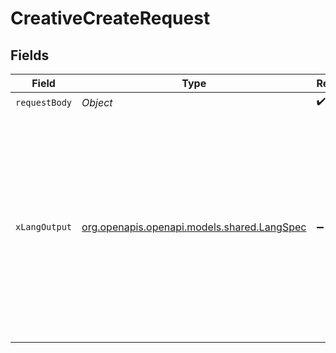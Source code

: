 # CreativeCreateRequest


## Fields

| Field                                                                                                                                                                                | Type                                                                                                                                                                                 | Required                                                                                                                                                                             | Description                                                                                                                                                                          |
| ------------------------------------------------------------------------------------------------------------------------------------------------------------------------------------ | ------------------------------------------------------------------------------------------------------------------------------------------------------------------------------------ | ------------------------------------------------------------------------------------------------------------------------------------------------------------------------------------ | ------------------------------------------------------------------------------------------------------------------------------------------------------------------------------------ |
| `requestBody`                                                                                                                                                                        | *Object*                                                                                                                                                                             | :heavy_check_mark:                                                                                                                                                                   | N/A                                                                                                                                                                                  |
| `xLangOutput`                                                                                                                                                                        | [org.openapis.openapi.models.shared.LangSpec](../../models/shared/LangSpec.md)                                                                                                       | :heavy_minus_sign:                                                                                                                                                                   | * `native` - Translate response to the native language of the country in the request<br/>* `match` - match the response to the language in the request<br/><br/>Default response is in English.<br/> |